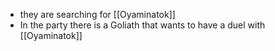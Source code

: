 - they are searching for [[Oyaminatok]]
- In the party there is a Goliath that wants to have a duel with [[Oyaminatok]]